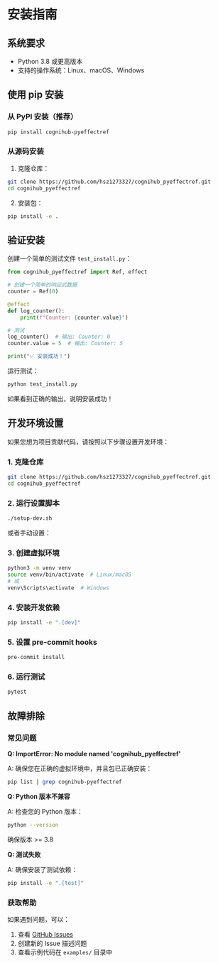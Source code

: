 # 安装指南

## 系统要求

- Python 3.8 或更高版本
- 支持的操作系统：Linux、macOS、Windows

## 使用 pip 安装

### 从 PyPI 安装（推荐）

```bash
pip install cognihub-pyeffectref
```

### 从源码安装

1. 克隆仓库：
```bash
git clone https://github.com/hsz1273327/cognihub_pyeffectref.git
cd cognihub_pyeffectref
```

2. 安装包：
```bash
pip install -e .
```

## 验证安装

创建一个简单的测试文件 `test_install.py`：

```python
from cognihub_pyeffectref import Ref, effect

# 创建一个简单的响应式数据
counter = Ref(0)

@effect
def log_counter():
    print(f"Counter: {counter.value}")

# 测试
log_counter()  # 输出: Counter: 0
counter.value = 5  # 输出: Counter: 5

print("✅ 安装成功！")
```

运行测试：
```bash
python test_install.py
```

如果看到正确的输出，说明安装成功！

## 开发环境设置

如果您想为项目贡献代码，请按照以下步骤设置开发环境：

### 1. 克隆仓库
```bash
git clone https://github.com/hsz1273327/cognihub_pyeffectref.git
cd cognihub_pyeffectref
```

### 2. 运行设置脚本
```bash
./setup-dev.sh
```

或者手动设置：

### 3. 创建虚拟环境
```bash
python3 -m venv venv
source venv/bin/activate  # Linux/macOS
# 或
venv\Scripts\activate  # Windows
```

### 4. 安装开发依赖
```bash
pip install -e ".[dev]"
```

### 5. 设置 pre-commit hooks
```bash
pre-commit install
```

### 6. 运行测试
```bash
pytest
```

## 故障排除

### 常见问题

**Q: ImportError: No module named 'cognihub_pyeffectref'**

A: 确保您在正确的虚拟环境中，并且包已正确安装：
```bash
pip list | grep cognihub-pyeffectref
```

**Q: Python 版本不兼容**

A: 检查您的 Python 版本：
```bash
python --version
```
确保版本 >= 3.8

**Q: 测试失败**

A: 确保安装了测试依赖：
```bash
pip install -e ".[test]"
```

### 获取帮助

如果遇到问题，可以：

1. 查看 [GitHub Issues](https://github.com/hsz1273327/cognihub_pyeffectref/issues)
2. 创建新的 Issue 描述问题
3. 查看示例代码在 `examples/` 目录中
